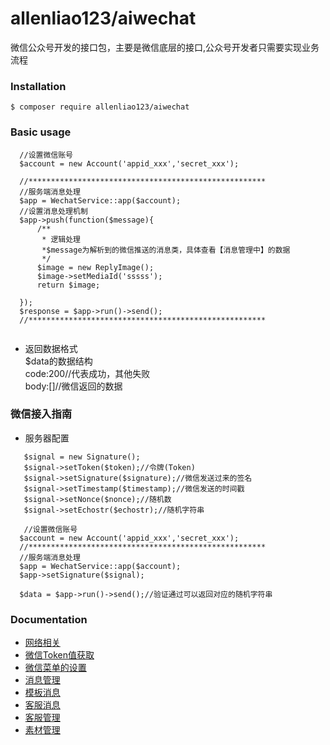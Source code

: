 # allenliao123/aiwechat
微信公众号开发的接口包，主要是微信底层的接口,公众号开发者只需要实现业务流程

### Installation
`$ composer require allenliao123/aiwechat`<br>

###  Basic usage
```
  //设置微信账号
  $account = new Account('appid_xxx','secret_xxx');
  
  //*****************************************************
  //服务端消息处理
  $app = WechatService::app($account);
  //设置消息处理机制
  $app->push(function($message){
      /**
       * 逻辑处理
       *$message为解析到的微信推送的消息类，具体查看【消息管理中】的数据
       */
      $image = new ReplyImage();
      $image->setMediaId('sssss');
      return $image;

  });
  $response = $app->run()->send();
  //*****************************************************
 
  ```
  - 返回数据格式<br>
  $data的数据结构<br>
  code:200//代表成功，其他失败<br>
  body:[]//微信返回的数据<br>
  
  
### 微信接入指南
+ 服务器配置
```
   $signal = new Signature();
   $signal->setToken($token);//令牌(Token)
   $signal->setSignature($signature);//微信发送过来的签名
   $signal->setTimestamp($timestamp);//微信发送的时间戳
   $signal->setNonce($nonce);//随机数
   $signal->setEchostr($echostr);//随机字符串
  
   //设置微信账号
  $account = new Account('appid_xxx','secret_xxx');
  //*****************************************************
  //服务端消息处理
  $app = WechatService::app($account);
  $app->setSignature($signal);
  
  $data = $app->run()->send();//验证通过可以返回对应的随机字符串

```

### Documentation
- [网络相关](https://github.com/allenliao123/aiwechat/blob/master/doc/network.md)<br>
- [微信Token值获取](https://github.com/allenliao123/aiwechat/blob/master/doc/token.md)<br>
- [微信菜单的设置](https://github.com/allenliao123/aiwechat/blob/master/doc/button.md)<br>
- [消息管理](https://github.com/allenliao123/aiwechat/blob/master/doc/message/index.md)<br>
- [模板消息](https://github.com/allenliao123/aiwechat/blob/master/doc/template.md)
- [客服消息](https://github.com/allenliao123/aiwechat/blob/master/doc/message/customermsg.md)
- [客服管理](https://github.com/allenliao123/aiwechat/blob/master/doc/message/customer.md)
- [素材管理](https://github.com/allenliao123/aiwechat/blob/master/doc/material.md)<br>

